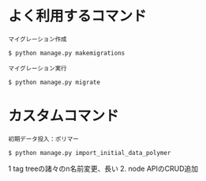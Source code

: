 # よく利用するコマンド
`マイグレーション作成`
```
$ python manage.py makemigrations
```

`マイグレーション実行`
```
$ python manage.py migrate
```

# カスタムコマンド
`初期データ投入：ポリマー`
```
$ python manage.py import_initial_data_polymer
```

1 tag treeの諸々のn名前変更、長い
2. node APIのCRUD追加
